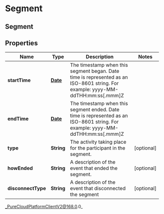 # Segment

## Segment

## Properties

|Name | Type | Description | Notes|
|------------ | ------------- | ------------- | -------------|
| **startTime** | [**Date**](Date) | The timestamp when this segment began. Date time is represented as an ISO-8601 string. For example: yyyy-MM-ddTHH:mm:ss[.mmm]Z | |
| **endTime** | [**Date**](Date) | The timestamp when this segment ended. Date time is represented as an ISO-8601 string. For example: yyyy-MM-ddTHH:mm:ss[.mmm]Z | |
| **type** | **String** | The activity taking place for the participant in the segment. | [optional] |
| **howEnded** | **String** | A description of the event that ended the segment. | [optional] |
| **disconnectType** | **String** | A description of the event that disconnected the segment | [optional] |



_PureCloudPlatformClientV2@168.0.0_
